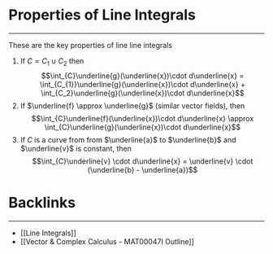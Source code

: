 # Properties of Line Integrals
---
These are the key properties of line line integrals

1. If $C = C_{1} \cup C_{2}$ then 
  $$\int_{C}\underline{g}(\underline{x})\cdot d\underline{x} = \int_{C_{1}}\underline{g}(\underline{x})\cdot d\underline{x} + \int_{C_2}\underline{g}(\underline{x})\cdot d\underline{x}$$
  2. If $\underline{f} \approx \underline{g}$ (similar vector fields), then 
  $$\int_{C}\underline{f}(\underline{x})\cdot d\underline{x} \approx \int_{C}\underline{g}(\underline{x})\cdot d\underline{x}$$
  3. If $C$ is a curve from from $\underline{a}$ to $\underline{b}$ and $\underline{v}$ is constant, then
   $$\int_{C}\underline{v} \cdot d\underline{x} = \underline{v} \cdot (\underline{b} - \underline{a})$$
# Backlinks
---
- [[Line Integrals]]
- [[Vector & Complex Calculus - MAT00047I Outline]]